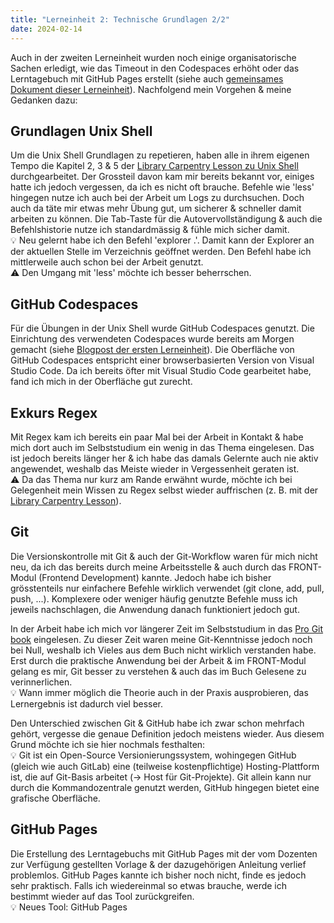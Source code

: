 ```yaml
---
title: "Lerneinheit 2: Technische Grundlagen 2/2"
date: 2024-02-14
---
```


Auch in der zweiten Lerneinheit wurden noch einige organisatorische Sachen erledigt, wie das Timeout in den Codespaces erhöht oder das Lerntagebuch mit GitHub Pages erstellt (siehe auch [gemeinsames Dokument dieser Lerneinheit](https://pad.gwdg.de/H-dlBlKaS9-xqX0ZH8fqcw)). Nachfolgend mein Vorgehen & meine Gedanken dazu:

## Grundlagen Unix Shell
Um die Unix Shell Grundlagen zu repetieren, haben alle in ihrem eigenen Tempo die Kapitel 2, 3 & 5 der [Library Carpentry Lesson zu Unix Shell](https://librarycarpentry.org/lc-shell/index.html) durchgearbeitet. Der Grossteil davon kam mir bereits bekannt vor, einiges hatte ich jedoch vergessen, da ich es nicht oft brauche. Befehle wie 'less' hingegen nutze ich auch bei der Arbeit um Logs zu durchsuchen. Doch auch da täte mir etwas mehr Übung gut, um sicherer & schneller damit arbeiten zu können. Die Tab-Taste für die Autovervollständigung & auch die Befehlshistorie nutze ich standardmässig & fühle mich sicher damit.<br>
💡 Neu gelernt habe ich den Befehl 'explorer .'. Damit kann der Explorer an der aktuellen Stelle im Verzeichnis geöffnet werden. Den Befehl habe ich mittlerweile auch schon bei der Arbeit genutzt.<br>
⚠️ Den Umgang mit 'less' möchte ich besser beherrschen.

## GitHub Codespaces
Für die Übungen in der Unix Shell wurde GitHub Codespaces genutzt. Die Einrichtung des verwendeten Codespaces wurde bereits am Morgen gemacht (siehe [Blogpost der ersten Lerneinheit](https://yara-wagner.github.io/lerntagebuch/2024/02/14/lerneinheit1.html)). Die Oberfläche von GitHub Codespaces entspricht einer browserbasierten Version von Visual Studio Code. Da ich bereits öfter mit Visual Studio Code gearbeitet habe, fand ich mich in der Oberfläche gut zurecht.

## Exkurs Regex
Mit Regex kam ich bereits ein paar Mal bei der Arbeit in Kontakt & habe mich dort auch im Selbststudium ein wenig in das Thema eingelesen. Das ist jedoch bereits länger her & ich habe das damals Gelernte auch nie aktiv angewendet, weshalb  das Meiste wieder in Vergessenheit geraten ist.<br>
⚠️ Da das Thema nur kurz am Rande erwähnt wurde, möchte ich bei Gelegenheit mein Wissen zu Regex selbst wieder auffrischen (z. B. mit der [Library Carpentry Lesson](https://librarycarpentry.org/lc-data-intro/01-regular-expressions.html)).

## Git
Die Versionskontrolle mit Git & auch der Git-Workflow waren für mich nicht neu, da ich das bereits durch meine Arbeitsstelle & auch durch das FRONT-Modul (Frontend Development) kannte. Jedoch habe ich bisher grösstenteils nur einfachere Befehle wirklich verwendet (git clone, add, pull, push, ...). Komplexere oder weniger häufig genutzte Befehle muss ich jeweils nachschlagen, die Anwendung danach funktioniert jedoch gut.

In der Arbeit habe ich mich vor längerer Zeit im Selbststudium in das [Pro Git book](https://git-scm.com/book/en/v2) eingelesen. Zu dieser Zeit waren meine Git-Kenntnisse jedoch noch bei Null, weshalb ich Vieles aus dem Buch nicht wirklich verstanden habe. Erst durch die praktische Anwendung bei der Arbeit & im FRONT-Modul gelang es mir, Git besser zu verstehen & auch das im Buch Gelesene zu verinnerlichen. <br>
💡 Wann immer möglich die Theorie auch in der Praxis ausprobieren, das Lernergebnis ist dadurch viel besser.

Den Unterschied zwischen Git & GitHub habe ich zwar schon mehrfach gehört, vergesse die genaue Definition jedoch meistens wieder. Aus diesem Grund möchte ich sie hier nochmals festhalten:<br>
💡 Git ist ein Open-Source Versionierungssystem, wohingegen GitHub (gleich wie auch GitLab) eine (teilweise kostenpflichtige) Hosting-Plattform ist, die auf Git-Basis arbeitet (-> Host für Git-Projekte). Git allein kann nur durch die Kommandozentrale genutzt werden, GitHub hingegen bietet eine grafische Oberfläche.

## GitHub Pages
Die Erstellung des Lerntagebuchs mit GitHub Pages mit der vom Dozenten zur Verfügung gestellten Vorlage & der dazugehörigen Anleitung verlief problemlos. GitHub Pages kannte ich bisher noch nicht, finde es jedoch sehr praktisch. Falls ich wiedereinmal so etwas brauche, werde ich bestimmt wieder auf das Tool zurückgreifen.<br>
💡 Neues Tool: GitHub Pages
